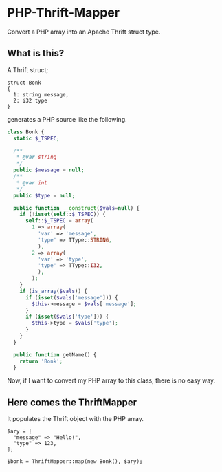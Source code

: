 # PHP-Thrift-Mapper

Convert a PHP array into an Apache Thrift struct type.

## What is this?

A Thrift struct;

```
struct Bonk
{
  1: string message,
  2: i32 type
}
```

generates a PHP source like the following.


```php
class Bonk {
  static $_TSPEC;

  /**
   * @var string
   */
  public $message = null;
  /**
   * @var int
   */
  public $type = null;

  public function __construct($vals=null) {
    if (!isset(self::$_TSPEC)) {
      self::$_TSPEC = array(
        1 => array(
          'var' => 'message',
          'type' => TType::STRING,
          ),
        2 => array(
          'var' => 'type',
          'type' => TType::I32,
          ),
        );
    }
    if (is_array($vals)) {
      if (isset($vals['message'])) {
        $this->message = $vals['message'];
      }
      if (isset($vals['type'])) {
        $this->type = $vals['type'];
      }
    }
  }

  public function getName() {
    return 'Bonk';
  }
```

Now, if I want to convert my PHP array to this class, there is no easy way.

## Here comes the ThriftMapper

It populates the Thrift object with the PHP array.

```
$ary = [
  "message" => "Hello!",
  "type" => 123,
];

$bonk = ThriftMapper::map(new Bonk(), $ary);
```
